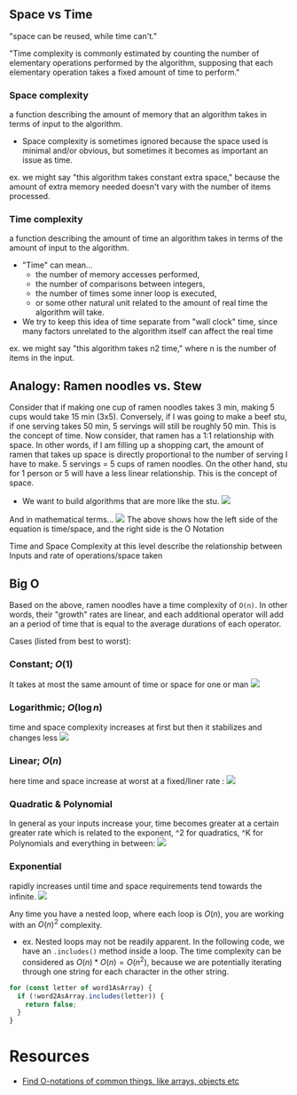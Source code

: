 
## Space vs Time
"space can be reused, while time can't."

"Time complexity is commonly estimated by counting the number of elementary operations performed by the algorithm, supposing that each elementary operation takes a fixed amount of time to perform."

### Space complexity
a function describing the amount of memory that an algorithm takes in terms of input to the algorithm.
- Space complexity is sometimes ignored because the space used is minimal and/or obvious, but sometimes it becomes as important an issue as time.

ex. we might say "this algorithm takes constant extra space," because the amount of extra memory needed doesn't vary with the number of items processed.

### Time complexity
a function describing the amount of time an algorithm takes in terms of the amount of input to the algorithm.
- "Time" can mean...
	- the number of memory accesses performed,
	- the number of comparisons between integers,
	- the number of times some inner loop is executed,
	- or some other natural unit related to the amount of real time the algorithm will take.
- We try to keep this idea of time separate from "wall clock" time, since many factors unrelated to the algorithm itself can affect the real time

ex. we might say "this algorithm takes n2 time," where n is the number of items in the input.

## Analogy: Ramen noodles vs. Stew
Consider that if making one cup of ramen noodles takes 3 min, making 5 cups would take 15 min (3x5). Conversely, if I was going to make a beef stu, if one serving takes 50 min, 5 servings will still be roughly 50 min. This is the concept of time. Now consider, that ramen has a 1:1 relationship with space. In other words, if I am filling up a shopping cart, the amount of ramen that takes up space is directly proportional to the number of serving I have to make. 5 servings = 5 cups of ramen noodles. On the other hand, stu for 1 person or 5 will have a less linear relationship. This is the concept of space.
- We want to build algorithms that are more like the stu.
![](/assets/images/2021-08-06-21-40-26.png)

And in mathematical terms...
![](/assets/images/2021-08-06-21-44-09.png)
The above shows how the left side of the equation is time/space, and the right side is the O Notation

Time and Space Complexity at this level describe the relationship between Inputs and rate of operations/space taken

## Big O
Based on the above, ramen noodles have a time complexity of `O(n)`. In other words, their "growth" rates are linear, and each additional operator will add an a period of time that is equal to the average durations of each operator.

Cases (listed from best to worst):

### Constant; $O(1)$
It takes at most the same amount of time or space for one or man
![](/assets/images/2021-08-06-21-53-20.png)

### Logarithmic; $O(\log n)$
time and space complexity increases at first but then it stabilizes and changes less
![](/assets/images/2021-08-06-21-52-38.png)

### Linear; $O(n)$
here time and space increase at worst at a fixed/liner rate :
![](/assets/images/2021-08-06-21-53-54.png)

### Quadratic & Polynomial
In general as your inputs increase your, time becomes greater at a certain greater rate which is related to the exponent, ^2 for quadratics, ^K for Polynomials and everything in between:
![](/assets/images/2021-08-06-21-54-20.png)

### Exponential
rapidly increases until time and space requirements tend towards the infinite.
![](/assets/images/2021-08-06-21-55-00.png)

Any time you have a nested loop, where each loop is $O(n)$, you are working with an $O(n)^2$ complexity.
- ex. Nested loops may not be readily apparent. In the following code, we have an `.includes()` method inside a loop. The time complexity can be considered as $O(n) * O(n) = O(n^2)$, because we are potentially iterating through one string for each character in the other string.

```js
for (const letter of word1AsArray) {
  if (!word2AsArray.includes(letter)) {
    return false;
  }
}
```

# Resources
- [Find O-notations of common things, like arrays, objects etc](https://www.bigocheatsheet.com/)
